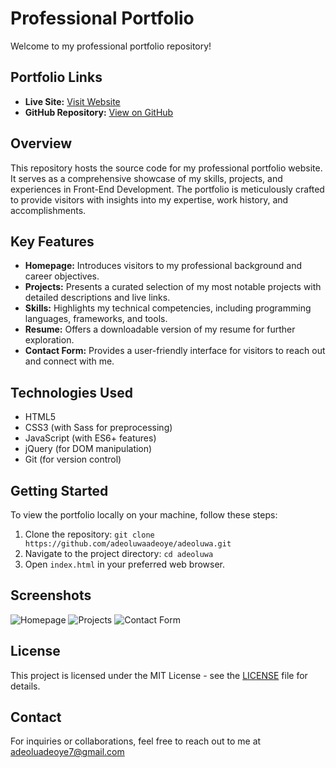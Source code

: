 # Professional Portfolio

Welcome to my professional portfolio repository!

## Portfolio Links

- **Live Site:** [Visit Website](https://adeoluwaadeoye.netlify.app/)
- **GitHub Repository:** [View on GitHub](https://github.com/adeoluwaadeoye/adeoluwa/)

## Overview

This repository hosts the source code for my professional portfolio website. It serves as a comprehensive showcase of my skills, projects, and experiences in Front-End Development. The portfolio is meticulously crafted to provide visitors with insights into my expertise, work history, and accomplishments.

## Key Features

- **Homepage:** Introduces visitors to my professional background and career objectives.
- **Projects:** Presents a curated selection of my most notable projects with detailed descriptions and live links.
- **Skills:** Highlights my technical competencies, including programming languages, frameworks, and tools.
- **Resume:** Offers a downloadable version of my resume for further exploration.
- **Contact Form:** Provides a user-friendly interface for visitors to reach out and connect with me.

## Technologies Used

- HTML5
- CSS3 (with Sass for preprocessing)
- JavaScript (with ES6+ features)
- jQuery (for DOM manipulation)
- Git (for version control)

## Getting Started

To view the portfolio locally on your machine, follow these steps:

1. Clone the repository: `git clone https://github.com/adeoluwaadeoye/adeoluwa.git`
2. Navigate to the project directory: `cd adeoluwa`
3. Open `index.html` in your preferred web browser.

## Screenshots

![Homepage](screenshots/homepage.png)
![Projects](screenshots/projects.png)
![Contact Form](screenshots/contact-form.png)

## License

This project is licensed under the MIT License - see the [LICENSE](LICENSE) file for details.

## Contact

For inquiries or collaborations, feel free to reach out to me at adeoluadeoye7@gmail.com
